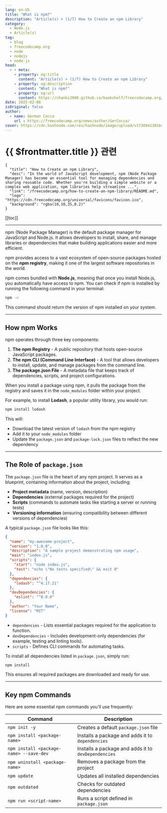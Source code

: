```yaml
---
lang: en-US
title: "What is npm?"
description: "Article(s) > (1/7) How to Create an npm Library"
category:
  - Node.js
  - Article(s)
tag:
  - blog
  - freecodecamp.org
  - node
  - nodejs
  - node-js
head:
  - - meta:
    - property: og:title
      content: "Article(s) > (1/7) How to Create an npm Library"
    - property: og:description
      content: "What is npm?"
    - property: og:url
      content: https://chanhi2000.github.io/bookshelf/freecodecamp.org/how-to-create-an-npm-library/what-is-npm.html
date: 2025-02-08
isOriginal: false
author:
  - name: German Cocca
    url : https://freecodecamp.org/news/author/GerCocca/
cover: https://cdn.hashnode.com/res/hashnode/image/upload/v1738941301640/7189d889-387d-4bd2-bf5c-2cbcbd17faad.png
---
```


# {{ $frontmatter.title }} 관련

```component VPCard
{
  "title": "How to Create an npm Library",
  "desc": "In the world of JavaScript development, npm (Node Package Manager) has become an essential tool for managing dependencies and sharing reusable code. Whether you're building a simple website or a complex web application, npm libraries help streamline ...",
  "link": "/freecodecamp.org/how-to-create-an-npm-library/README.md",
  "logo": "https://cdn.freecodecamp.org/universal/favicons/favicon.ico",
  "background": "rgba(10,10,35,0.2)"
}
```

[[toc]]

---

<SiteInfo
  name="How to Create an npm Library"
  desc="In the world of JavaScript development, npm (Node Package Manager) has become an essential tool for managing dependencies and sharing reusable code. Whether you're building a simple website or a complex web application, npm libraries help streamline ..."
  url="https://freecodecamp.org/news/how-to-create-an-npm-library#heading-what-is-npm"
  logo="https://cdn.freecodecamp.org/universal/favicons/favicon.ico"
  preview="https://cdn.hashnode.com/res/hashnode/image/upload/v1738941301640/7189d889-387d-4bd2-bf5c-2cbcbd17faad.png"/>

npm (Node Package Manager) is the default package manager for JavaScript and Node.js. It allows developers to install, share, and manage libraries or dependencies that make building applications easier and more efficient.

npm provides access to a vast ecosystem of open-source packages hosted on the **npm registry**, making it one of the largest software repositories in the world.

npm comes bundled with **Node.js**, meaning that once you install Node.js, you automatically have access to npm. You can check if npm is installed by running the following command in your terminal:

```sh
npm -v
```

This command should return the version of npm installed on your system.

---

## How npm Works

npm operates through three key components:

1. **The npm Registry** - A public repository that hosts open-source JavaScript packages.
2. **The npm CLI (Command Line Interface)** - A tool that allows developers to install, update, and manage packages from the command line.
3. **The package.json File** - A metadata file that keeps track of dependencies, scripts, and project configurations.

When you install a package using npm, it pulls the package from the registry and saves it in the <FontIcon icon="fas fa-folder-open"/>`node_modules` folder within your project.

For example, to install **Lodash**, a popular utility library, you would run:

```sh
npm install lodash
```

This will:

- Download the latest version of `lodash` from the npm registry
- Add it to your <FontIcon icon="fas fa-folder-open"/>`node_modules` folder
- Update the <FontIcon icon="iconfont icon-json"/>`package.json` and <FontIcon icon="iconfont icon-json"/>`package-lock.json` files to reflect the new dependency

---

## The Role of <FontIcon icon="iconfont icon-json"/>`package.json`

The <FontIcon icon="iconfont icon-json"/>`package.json` file is the heart of any npm project. It serves as a blueprint, containing information about the project, including:

- **Project metadata** (name, version, description)
- **Dependencies** (external packages required for the project)
- **Scripts** (commands to automate tasks like starting a server or running tests)
- **Versioning information** (ensuring compatibility between different versions of dependencies)

A typical <FontIcon icon="iconfont icon-json"/>`package.json` file looks like this:

```json title="package.json"
{
  "name": "my-awesome-project",
  "version": "1.0.0",
  "description": "A sample project demonstrating npm usage",
  "main": "index.js",
  "scripts": {
    "start": "node index.js",
    "test": "echo \"No tests specified\" && exit 0"
  },
  "dependencies": {
    "lodash": "^4.17.21"
  },
  "devDependencies": {
    "eslint": "^8.0.0"
  },
  "author": "Your Name",
  "license": "MIT"
}
```

- `dependencies` - Lists essential packages required for the application to function.
- `devDependencies` - Includes development-only dependencies (for example, testing and linting tools).
- `scripts` - Defines CLI commands for automating tasks.

To install all dependencies listed in <FontIcon icon="iconfont icon-json"/>`package.json`, simply run:

```sh
npm install
```

This ensures all required packages are downloaded and ready for use.

---

## Key npm Commands

Here are some essential npm commands you’ll use frequently:

| Command | Description |
| --- | --- |
| `npm init -y` | Creates a default <FontIcon icon="iconfont icon-json"/>`package.json` file |
| `npm install <package-name>` | Installs a package and adds it to `dependencies` |
| `npm install <package-name> --save-dev` | Installs a package and adds it to `devDependencies` |
| `npm uninstall <package-name>` | Removes a package from the project |
| `npm update` | Updates all installed dependencies |
| `npm outdated` | Checks for outdated dependencies |
| `npm run <script-name>` | Runs a script defined in <FontIcon icon="iconfont icon-json"/>`package.json` |

